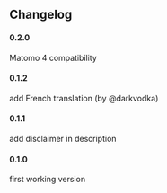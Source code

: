 ## Changelog

#### 0.2.0

Matomo 4 compatibility


#### 0.1.2

add French translation (by @darkvodka)


#### 0.1.1

add disclaimer in description


#### 0.1.0

first working version

